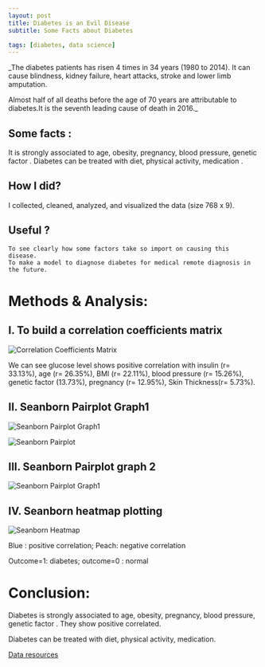 ```yaml
---
layout: post
title: Diabetes is an Evil Disease
subtitle: Some Facts about Diabetes

tags: [diabetes, data science]
---
```


_The diabetes patients has risen 4 times in 34 years (1980 to 2014). It can cause blindness, kidney failure, heart attacks, stroke and lower limb amputation.

Almost half of all deaths before the age of 70 years are attributable to diabetes.It is the seventh leading cause of death in 2016._

## Some facts :

It is strongly associated to age, obesity, pregnancy, blood pressure, genetic factor . Diabetes can be treated with diet, physical activity, medication .

## How I did?

I collected, cleaned, analyzed, and visualized the data (size 768 x 9).

## Useful ?

    To see clearly how some factors take so import on causing this disease.
    To make a model to diagnose diabetes for medical remote diagnosis in the future.

# Methods & Analysis:

## I. To build a correlation coefficients matrix 
![Correlation Coefficients Matrix](https://miro.medium.com/max/879/1*Gzzi5g8u5bZPNswjcvVhyA.png)


We can see glucose level shows positive correlation with insulin (r= 33.13%), age (r= 26.35%), BMI (r= 22.11%), blood pressure (r= 15.26%), genetic factor (13.73%), pregnancy (r= 12.95%), Skin Thickness(r= 5.73%).

## II. Seanborn Pairplot Graph1
![Seanborn Pairplot Graph1](https://miro.medium.com/max/1144/1*uk3jEFXDZCeRybhasmW9iA.png)

![Seanborn Pairplot](https://miro.medium.com/max/879/1*Gzzi5g8u5bZPNswjcvVhyA.png)

## III. Seanborn Pairplot graph 2
![Seanborn Pairplot Graph1](https://miro.medium.com/max/1349/1*otYsp9K0m2JA04vvq4IlEw.png)

## IV. Seanborn heatmap plotting
![Seanborn Heatmap](https://miro.medium.com/max/350/1*ZFndad4dfp2xtRdywkz_0Q.png)

Blue : positive correlation; Peach: negative correlation

Outcome=1: diabetes; outcome=0 : normal



# Conclusion:

Diabetes is strongly associated to age, obesity, pregnancy, blood pressure, genetic factor . They show positive correlated.

Diabetes can be treated with diet, physical activity, medication.


[Data resources](https://data.world/anaozp/diabetes/workspace/file?filename=diabetes.csv)
